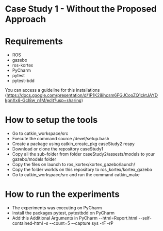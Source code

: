 # Case Study 1 - Without the Proposed Approach

# Requirements

* ROS
* gazebo
* ros-kortex
* PyCharm
* pytest 
* pytest-bdd

You can access a guideline for this installations (https://docs.google.com/presentation/d/1P1K28ihcsm6FGJCooZQ1cktJAYDkpnXx6-GcI8w_n1M/edit?usp=sharing)

# How to setup the tools

* Go to catkin_workspace/src
* Execute the command source /devel/setup.bash
* Create a package using catkin_create_pkg caseStudy2 rospy
* Download or clone the repository caseStudy1
* Copy all the sub-folder from folder caseStudy2/assests/models to your gazebo/models folder
* Copy the files on launch to ros_kortex/kortex_gazebo/launch/
* Copy the folder worlds on this repository to ros_kortex/kortex_gazebo
* Go to catkin_workspace/src and run the command catkin_make 

# How to run the experiments

* The experiments was executing on PyCharm
* Install the packages pytest, pytestbdd on PyCharm
* Add this Additional Arguments in PyCharm  --html=Report.html --self-contained-html -s --count=5 --capture sys -rF -rP
